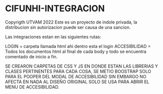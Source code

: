 # CIFUNHI-INTEGRACION
Copyrigth UTVAM 2022
Este es un proyecto de indole privada, la distribucion sin autorizacion puede ser causa de una sancion.

Las integraciones estan en las siguientes rutas:

LOGIN = carpeta llamada html ahi dentro esta el login
ACCESIBILIDAD = Todos los documentos html al final de cada body y todo se encuentra comentado de inicio a fin.

SE CREARON CARPETAS DE CSS Y JS EN DONDE ESTAN LAS LIBRERIAS Y CLASES PERTINENTES PARA CADA COSA, SE METIO BOOSTRAP SOLO PARA EL POOPER DEL MODAL DE ACCESIBILIDAD SIN EMBARGO NO AFECTA EN NADA AL DISEÑO ORIGINAL SOLO SE USA PARA ABRIR EL MENU DE ACCESIBILIDAD.
